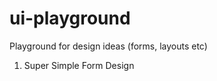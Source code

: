 ui-playground
=============

Playground for design ideas (forms, layouts etc)

1. Super Simple Form Design
